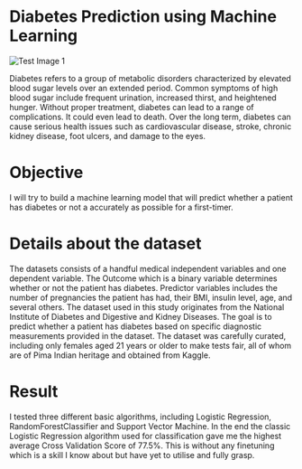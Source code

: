 
# Diabetes Prediction using Machine Learning

![Test Image 1](https://d18yrmqbzi0q7a.cloudfront.net/wp-content/uploads/diabetes-symptoms-and-treatment.jpg)

Diabetes refers to a group of metabolic disorders characterized by elevated blood sugar levels over an extended period. Common symptoms of high blood sugar include frequent urination, increased thirst, and heightened hunger. Without proper treatment, diabetes can lead to a range of complications. It could even lead to death. Over the long term, diabetes can cause serious health issues such as cardiovascular disease, stroke, chronic kidney disease, foot ulcers, and damage to the eyes.

# Objective
I will try to build a machine learning model that will predict whether a patient has diabetes or not a accurately as possible for a first-timer.

# Details about the dataset
The datasets consists of a handful medical independent variables and one dependent variable. The Outcome which is a binary variable determines whether or not the patient has diabetes. Predictor variables includes the number of pregnancies the patient has had, their BMI, insulin level, age, and several others. The dataset used in this study originates from the National Institute of Diabetes and Digestive and Kidney Diseases. The goal is to predict whether a patient has diabetes based on specific diagnostic measurements provided in the dataset. The dataset was carefully curated, including only females aged 21 years or older to make tests fair, all of whom are of Pima Indian heritage and obtained from Kaggle.

# Result 
I tested three different basic algorithms, including Logistic Regression, RandomForestClassifier and Support Vector Machine. In the end the classic Logistic Regression algorithm used for classification gave me the highest average Cross Validation Score of 77.5%. This is without any finetuning which is a skill I know about but have yet to utilise and fully grasp.

